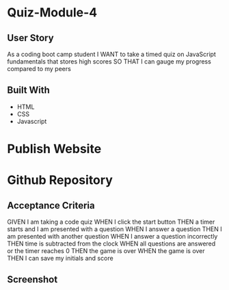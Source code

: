 # Quiz-Module-4 

## User Story
As a coding boot camp student
I WANT to take a timed quiz on JavaScript fundamentals that stores high scores
SO THAT I can gauge my progress compared to my peers

## Built With
* HTML
* CSS
* Javascript

# Publish Website


# Github Repository


## Acceptance Criteria
GIVEN I am taking a code quiz
WHEN I click the start button
THEN a timer starts and I am presented with a question
WHEN I answer a question
THEN I am presented with another question
WHEN I answer a question incorrectly
THEN time is subtracted from the clock
WHEN all questions are answered or the timer reaches 0
THEN the game is over
WHEN the game is over
THEN I can save my initials and score

## Screenshot